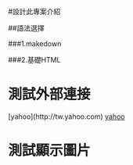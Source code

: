 #設計此專案介紹

##語法選擇

###1.makedown

###2.基礎HTML
<h1> 測試外部連接 </h1>
[yahoo](http://tw.yahoo.com)
<a href="[連結的網址或位置](http://tw.yahoo.com)">yahoo</a>

<h1> 測試顯示圖片 </h1>










